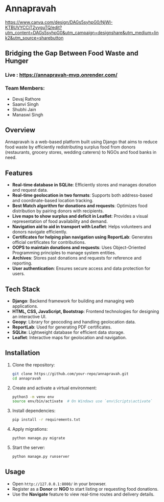 # Annapravah
https://www.canva.com/design/DAGs5syhpG0/NjWI-KTBUVYCCiT2vvguTQ/edit?utm_content=DAGs5syhpG0&utm_campaign=designshare&utm_medium=link2&utm_source=sharebutton

## Bridging the Gap Between Food Waste and Hunger

### Live : https://annapravah-mvp.onrender.com/

### Team Members:
- Devaj Rathore
- Saanvi Singh
- Shubhi Jain
- Manaswi Singh

## Overview
Annapravah is a web-based platform built using Django that aims to reduce food waste by efficiently redistributing surplus food from donors (restaurants, grocery stores, wedding caterers) to NGOs and food banks in need. 


## Features
- **Real-time database in SQLite**: Efficiently stores and manages donation and request data.
- **Real-time geolocation in two formats**: Supports both address-based and coordinate-based location tracking.
- **Best Match algorithm for donations and requests**: Optimizes food distribution by pairing donors with recipients.
- **Live maps to show surplus and deficit in Leaflet**: Provides a visual representation of food availability and demand.
- **Navigation aid to aid in transport with Leaflet**: Helps volunteers and donors navigate efficiently.
- **Certificates for helping plan navigation using ReportLab**: Generates official certificates for contributions.
- **OOPS to maintain donations and requests**: Uses Object-Oriented Programming principles to manage system entities.
- **Archives**: Stores past donations and requests for reference and reporting.
- **User authentication**: Ensures secure access and data protection for users.


## Tech Stack
- **Django**: Backend framework for building and managing web applications.
- **HTML, CSS, JavaScript, Bootstrap**: Frontend technologies for designing an interactive UI.
- **Geopy**: Library for geocoding and handling geolocation data.
- **ReportLab**: Used for generating PDF certificates.
- **SQLite**: Lightweight database for efficient data storage.
- **Leaflet**: Interactive maps for geolocation and navigation.



## Installation
1. Clone the repository:
   ```bash
   git clone https://github.com/your-repo/annapravah.git
   cd annapravah
   ```
2. Create and activate a virtual environment:
   ```bash
   python3 -m venv env
   source env/bin/activate  # On Windows use `env\Scripts\activate`
   ```
3. Install dependencies:
   ```bash
   pip install -r requirements.txt
   ```
4. Apply migrations:
   ```bash
   python manage.py migrate
   ```
5. Start the server:
   ```bash
   python manage.py runserver
   ```

## Usage
- Open `http://127.0.0.1:8000/` in your browser.
- Register as a **Donor** or **NGO** to start listing or requesting food donations.
- Use the **Navigate** feature to view real-time routes and delivery details.


<!-- ### PROJECT STRUCTURE:
\annapravah/
│── annapravah/           # Project settings
│── foodapp/              # Your app (Create with `python manage.py startapp foodapp`)
│   │── templates/        # Store all HTML files here
│   │   │── base.html     # Common layout (navbar, footer, etc.)
│   │   │── home.html     # Homepage
│   │   │── donor_dashboard.html
│   │   │── claimer_dashboard.html
│   │   │── ai_matching.html
│   │   │── logistics.html
│   │   │── admin_panel.html
│   │   │── monitor_matches.html
│   │   │── request_food.html
│── manage.py
│── db.sqlite3 -->
